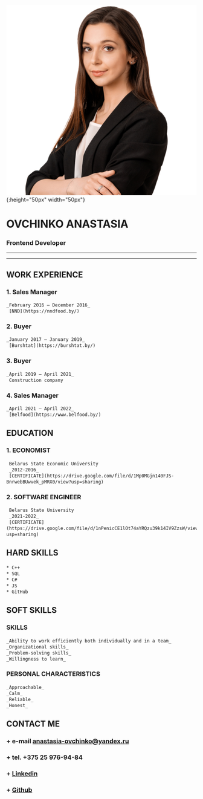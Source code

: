 ![avatar](avatar.jpg){:height="50px" width="50px"}
# OVCHINKO ANASTASIA
### Frontend Developer
_______________________
_______________________

## **WORK EXPERIENCE**
### 1. Sales Manager 
    _February 2016 — December 2016_
     [NND](https://nndfood.by/)
### 2. Buyer 
    _January 2017 — January 2019_
     [Burshtat](https://burshtat.by/)
### 3. Buyer
    _April 2019 — April 2021_
     Construction company
### 4. Sales Manager 
    _April 2021 — April 2022_
     [Belfood](https://www.belfood.by/)


## **EDUCATION**
### 1. **ECONOMIST**
     Belarus State Economic University
     _2012-2016_
     [CERTIFICATE](https://drive.google.com/file/d/1Mp0MGjn140FJS-BnrwebBUwvek_pMRX0/view?usp=sharing)
### 2. **SOFTWARE ENGINEER**
     Belarus State University
     _2021-2022_
     [CERTIFICATE](https://drive.google.com/file/d/1nPenicCE1lOt74aYRQzu39k14IV9ZzsW/view?usp=sharing)


## **HARD SKILLS**
    * C++
    * SQL
    * C#
    * JS
    * GitHub

## **SOFT SKILLS**
### **SKILLS**
    _Ability to work efficiently both individually and in a team_
    _Organizational skills_
    _Problem-solving skills_
    _Willingness to learn_
### **PERSONAL CHARACTERISTICS**
    _Approachable_
    _Calm_
    _Reliable_
    _Honest_


## **CONTACT ME**
### + e-mail	anastasia-ovchinko@yandex.ru
### + tel.	+375 25 976-94-84
### + [Linkedin](https://www.linkedin.com/in/nastiov)
### + [Github](https://github.com/nastiov)

